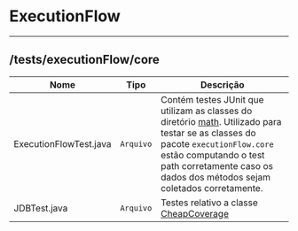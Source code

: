 # ExecutionFlow

<hr />

## /tests/executionFlow/core
|        Nome        |Tipo|Descrição|
|----------------|-------------------------------|-----------------------------|
|ExecutionFlowTest.java|`Arquivo`| Contém testes JUnit que utilizam as classes do diretório [math](https://github.com/williamniemiec/ExecutionFlow/tree/master/tests/math). Utilizado para testar se as classes do pacote `executionFlow.core` estão computando o test path corretamente caso os dados dos métodos sejam coletados corretamente.|
| JDBTest.java|`Arquivo`|Testes relativo a classe [CheapCoverage](https://github.com/williamniemiec/ExecutionFlow/blob/master/src/executionFlow/core/JDB.java)|
